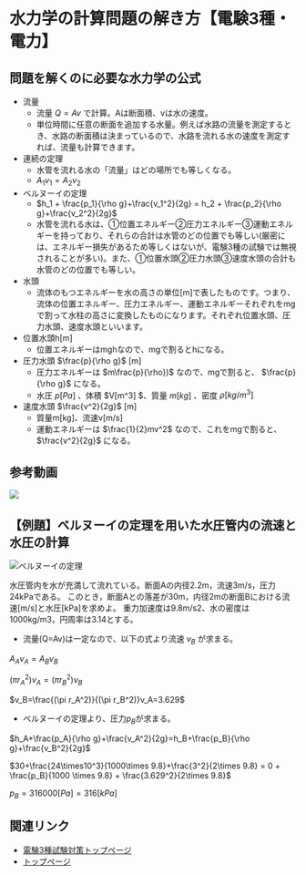 # 水力学の計算問題の解き方【電験3種・電力】

## 問題を解くのに必要な水力学の公式


- 流量
    - 流量 $Q=Av$ で計算。Aは断面積、vは水の速度。
    - 単位時間に任意の断面を追加する水量。例えば水路の流量を測定するとき、水路の断面積は決まっているので、水路を流れる水の速度を測定すれば、流量も計算できます。
- 連続の定理
    - 水管を流れる水の「流量」はどの場所でも等しくなる。
    - $A_1v_1=A_2v_2$
- ベルヌーイの定理
    - $h_1 + \frac{p_1}{\rho g}+\frac{v_1^2}{2g} = h_2 + \frac{p_2}{\rho g}+\frac{v_2^2}{2g}$
    - 水管を流れる水は、①位置エネルギー②圧力エネルギー③運動エネルギーを持っており、それらの合計は水管のどの位置でも等しい(厳密には、エネルギー損失があるため等しくはないが、電験3種の試験では無視されることが多い)。また、①位置水頭②圧力水頭③速度水頭の合計も水管のどの位置でも等しい。
- 水頭
    - 流体のもつエネルギーを水の高さの単位[m]で表したものです。つまり、流体の位置エネルギー、圧力エネルギー、運動エネルギーそれぞれをmgで割って水柱の高さに変換したものになります。それぞれ位置水頭、圧力水頭、速度水頭といいます。
- 位置水頭h[m]
    - 位置エネルギーはmghなので、mgで割るとhになる。
- 圧力水頭 $\frac{p}{\rho g}$ [m]
    - 圧力エネルギーは $m\frac{p}{\rho})$ なので、mgで割ると、 $\frac{p}{\rho g}$ になる。
    - 水圧 $p[Pa]$ 、体積 $V[m^3] $、質量 $m[kg]$ 、密度 $\rho[kg/m^3]$ 
- 速度水頭 $\frac{v^2}{2g}$ [m]
    - 質量m[kg]、流速v[m/s]
    - 運動エネルギーは $\frac{1}{2}mv^2$ なので、これをmgで割ると、 $\frac{v^2}{2g}$ になる。

## 参考動画

[![](https://img.youtube.com/vi/ogpJy_4wvG8/0.jpg)](https://www.youtube.com/watch?v=ogpJy_4wvG8)

## 【例題】ベルヌーイの定理を用いた水圧管内の流速と水圧の計算

![ベルヌーイの定理](./assets/01_suiryoku3_suirikigaku1.png "ベルヌーイの定理")

水圧管内を水が充満して流れている。断面Aの内径2.2m，流速3m/s，圧力24kPaである。
このとき，断面Aとの落差が30m，内径2mの断面Bにおける流速[m/s]と水圧[kPa]を求めよ。
重力加速度は9.8m/s2、水の密度は1000kg/m3，円周率は3.14とする。

- 流量(Q=Av)は一定なので、以下の式より流速 $v_B$ が求まる。

 $A_Av_A=A_Bv_B$ 

 $(\pi r_A^2)v_A=(\pi r_B^2)v_B$

 $v_B=\frac{(\pi r_A^2)}{(\pi r_B^2)}v_A=3.629$

- ベルヌーイの定理より、圧力$p_B$が求まる。

 $h_A+\frac{p_A}{\rho g}+\frac{v_A^2}{2g}=h_B+\frac{p_B}{\rho g}+\frac{v_B^2}{2g}$

 $30+\frac{24\times10^3}{1000\times 9.8}+\frac{3^2}{2\times 9.8} = 0 + \frac{p_B}{1000 \times 9.8} + \frac{3.629^2}{2\times 9.8}$

 $p_B = 316000[Pa] = 316[kPa]$


## 関連リンク

- [電験3種試験対策トップページ](../index.md)
- [トップページ](../../../index.md)